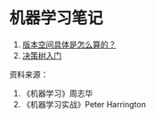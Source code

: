 # 机器学习笔记

1. [版本空间具体是怎么算的？](version_space.md)
2. [决策树入门](dtree.md)


资料来源：

1. 《机器学习》周志华
2. 《机器学习实战》Peter Harrington